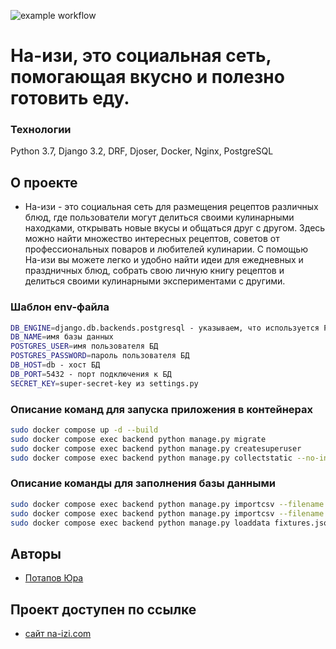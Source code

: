 ![example workflow](https://github.com/samec2011/naizi/actions/workflows/naizi_workflow.yml/badge.svg)
# На-изи, это социальная сеть, помогающая вкусно и полезно готовить еду. 
### Технологии
Python 3.7, Django 3.2, DRF, Djoser, Docker, Nginx, PostgreSQL

## О проекте
* На-изи - это социальная сеть для размещения рецептов различных блюд, где пользователи могут делиться своими кулинарными находками, открывать новые вкусы и общаться друг с другом. Здесь можно найти множество интересных рецептов, советов от профессиональных поваров и любителей кулинарии. С помощью На-изи вы можете легко и удобно найти идеи для ежедневных и праздничных блюд, собрать свою личную книгу рецептов и делиться своими кулинарными экспериментами с другими.
  
### Шаблон env-файла 
```bash
DB_ENGINE=django.db.backends.postgresql - указываем, что используется PostgreSql
DB_NAME=имя базы данных
POSTGRES_USER=имя пользователя БД
POSTGRES_PASSWORD=пароль пользователя БД
DB_HOST=db - хост БД
DB_PORT=5432 - порт подключения к БД
SECRET_KEY=super-secret-key из settings.py
```
### Описание команд для запуска приложения в контейнерах
```bash
sudo docker compose up -d --build
sudo docker compose exec backend python manage.py migrate
sudo docker compose exec backend python manage.py createsuperuser
sudo docker compose exec backend python manage.py collectstatic --no-input
```
### Описание команды для заполнения базы данными
```bash
sudo docker compose exec backend python manage.py importcsv --filename 'ingredients.csv' --model_name 'Ingredient'
sudo docker compose exec backend python manage.py importcsv --filename 'tags.csv' --model_name 'Tag'
sudo docker compose exec backend python manage.py loaddata fixtures.json
```

## Авторы
* [Потапов  Юра](https://github.com/samec2011)
## Проект доступен по ссылке
* [сайт na-izi.com](http://na-izi.com/)